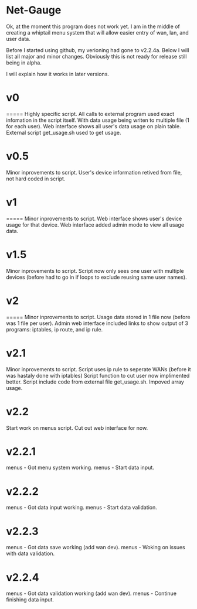 # Net-Gauge 

Ok, at the moment this program does not work yet. I am in the
middle of creating a whiptail menu system that will allow 
easier entry of wan, lan, and user data.

Before I started using github, my verioning had gone to
v2.2.4a. Below I will list all major and minor changes.
Obviously this is not ready for release still being  in alpha.

I will explain how it works in later versions.

v0
=====
=====
Highly specific script. All calls to external program used
exact infomation in the script itself. With data usage being
writen to multiple file (1 for each user). Web interface
shows all user's data usage on plain table. External script
get_usage.sh used to get usage.

v0.5
=====
Minor inprovements to script.
User's device information retived from file, not hard coded in 
script. 

v1
=====
=====
Minor inprovements to script.
Web interface shows user's device usage for that device.
Web interface added admin mode to view all usage data.

v1.5
=====
Minor inprovements to script.
Script now only sees one user with multiple devices (before had 
to go in if loops to exclude reusing same user names).

v2
=====
=====
Minor inprovements to script.
Usage data stored in 1 file now (before was 1 file per user).
Admin web interface included links to show output of 3 programs:
iptables, ip route, and ip rule.

v2.1
=====
Minor inprovements to script.
Script uses ip rule to seperate WANs (before it was hastaly done
with iptables)
Script function to cut user now implimented better.
Script include code from external file get_usage.sh.
Impoved array usage.

v2.2
=====
Start work on menus script.
Cut out web interface for now.

v2.2.1
=====
menus - Got menu system working.
menus - Start data input.

v2.2.2
=====
menus - Got data input working.
menus - Start data validation.

v2.2.3
=====
menus - Got data save working (add wan dev).
menus - Woking on issues with data validation.

v2.2.4
=====
menus - Got data validation working (add wan dev).
menus - Continue finishing data input.
